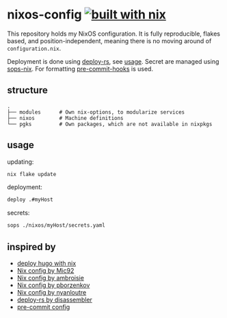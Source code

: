 # nixos-config [![built with nix](https://builtwithnix.org/badge.svg)](https://builtwithnix.org)

This repository holds my NixOS configuration. It is fully reproducible, flakes
based, and position-independent, meaning there is no moving around of
`configuration.nix`.

Deployment is done using [deploy-rs](https://github.com/serokell/deploy-rs), see [usage](#usage).
Secret are managed using [sops-nix](https://github.com/Mic92/sops-nix). For formatting [pre-commit-hooks](https://github.com/cachix/pre-commit-hooks.nix) is used.

## structure

```
.
├── modules      # Own nix-options, to modularize services
├── nixos        # Machine definitions
└── pgks         # Own packages, which are not available in nixpkgs
```

## usage

updating:
```bash
nix flake update
```

deployment:
```bash
deploy .#myHost
```

secrets:
```bash
sops ./nixos/myHost/secrets.yaml
```

## inspired by
- [deploy hugo with nix](https://ayats.org/blog/flake-blog/)
- [Nix config by Mic92](https://github.com/Mic92/dotfiles)
- [Nix config by ambroisie](https://github.com/ambroisie/nix-config)
- [Nix config by pborzenkov](https://github.com/pborzenkov/nix-config)
- [Nix config by nyanloutre](https://gitea.nyanlout.re/nyanloutre/nixos-config)
- [deploy-rs by disassembler](https://samleathers.com/posts/2022-02-03-my-new-network-and-deploy-rs.html)
- [pre-commit config](https://github.com/cachix/pre-commit-hooks.nix/blob/master/template/flake.nix)
